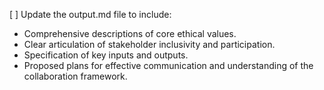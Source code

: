 [ ] Update the output.md file to include:
- Comprehensive descriptions of core ethical values.
- Clear articulation of stakeholder inclusivity and participation.
- Specification of key inputs and outputs.
- Proposed plans for effective communication and understanding of the collaboration framework.